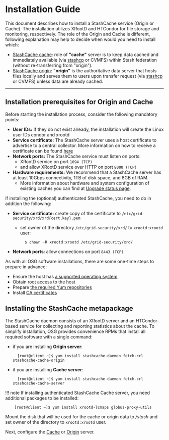 # Installation Guide

This document describes how to install a StashCache service (Origin or Cache). The installation utilizes XRootD and HTCondor for file storage and monitoring, respectively. The role of the Origin and Cache is different, following explanation may help to decide when would you need to install which:

* [StashCache cache](configure-cache.md): role of **"cache"** server is to keep data cached and immediately available (via [stashcp](https://support.opensciencegrid.org/support/solutions/articles/12000002775-transferring-data-with-stashcach) or CVMFS) within Stash federation (without re-transferring from "origin").
* [StashCache origin](configure-origin.md): **"origin"** is the authoritative data server that hosts files locally and serves them to users upon transfer request (via [stashcp](https://support.opensciencegrid.org/support/solutions/articles/12000002775-transferring-data-with-stashcach) or CVMFS) unless data are already cached.

---

## Installation prerequisites for Origin and Cache

Before starting the installation process, consider the following mandatory points:

* __User IDs:__ If they do not exist already, the installation will create the Linux user IDs condor and xrootd
* __Service certificate:__ The StashCache server uses a host certificate to advertise to a central collector.  More information on how to receive a certificate can be found [here](/security/host-certs.md)
* __Network ports:__ The StashCache service must listen on ports:
    * XRootD service on port `1094 (TCP)`
    * and allow XRootD service over HTTP on port `8000 (TCP)`
* __Hardware requirements:__ We recommend that a StashCache server has at least 10Gbps connectivity, 1TB of disk space, and 8GB of RAM. 
    * More information about hardware and system configuration of existing caches you can find at [Upgrade status page](upgrades.md).

If installing the (optional) authenticated StashCache, you need to do in addition the following:

* __Service certificate:__ create copy of the certificate to `/etc/grid-security/xrd/xrd{cert,key}.pem`
    * set owner of the directory `/etc/grid-security/xrd/` to `xrootd:xrootd` user:
    
            $ chown -R xrootd:xrootd /etc/grid-security/xrd/

* __Network ports__: allow connections on port `8443 (TCP)` 

As with all OSG software installations, there are some one-time steps to prepare in advance:

* Ensure the host has [a supported operating system](/release/supported_platforms.md)
* Obtain root access to the host
* Prepare [the required Yum repositories](/common/yum.md)
* Install [CA certificates](/common/ca.md)

## Installing the StashCache metapackage

The StashCache daemon consists of an XRootD server and an HTCondor-based service for collecting and reporting statistics about the cache. To simplify installation, OSG provides convenience RPMs that install all required software with a single command:

* if you are installing __Origin server__:

        [root@client ~]$ yum install stashcache-daemon fetch-crl stashcache-cache-origin

* if you are installing __Cache server__:

        [root@client ~]$ yum install stashcache-daemon fetch-crl stashcache-cache-server
   

!!! note 
    If installing authenticated StashCache Cache server, you need additional packages to be installed:

        [root@client ~]$ yum install xrootd-lcmaps globus-proxy-utils


Mount the disk that will be used for the cache or origin data to */stash* and set owner of the directory to `xrootd:xrootd` user.  

Next, configure the [Cache](configure-cache.md) or [Origin](configure-origin.md) server.
